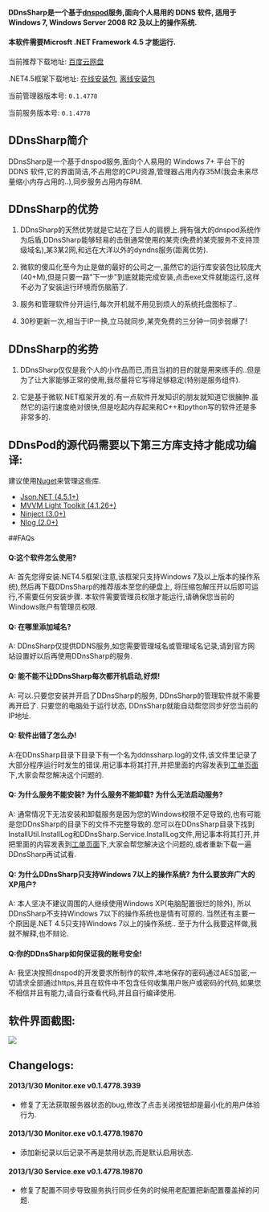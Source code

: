 #### DDnsSharp是一个基于[dnspod](https://www.dnspod.cn/)服务,面向个人易用的 DDNS 软件, 适用于Windows 7, Windows Server 2008 R2 及以上的操作系统.

#### 本软件需要Microsft .NET Framework 4.5 才能运行.

当前推荐下载地址: [百度云网盘](http://pan.baidu.com/share/link?shareid=233987&uk=1040525562)

.NET4.5框架下载地址: [在线安装包](http://go.microsoft.com/fwlink/?LinkId=225704), [离线安装包](http://go.microsoft.com/fwlink/?LinkId=225702)

当前管理器版本号: `0.1.4778`

当前服务版本号: `0.1.4778`

## DDnsSharp简介

DDnsSharp是一个基于dnspod服务,面向个人易用的 Windows 7+ 平台下的 DDNS 软件,它的界面简洁,不占用您的CPU资源,管理器占用内存35M(我会未来尽量缩小内存占用的..),同步服务占用内存8M.

## DDnsSharp的优势

1. DDnsSharp的天然优势就是它站在了巨人的肩膀上.拥有强大的dnspod系统作为后盾,DDnsSharp能够轻易的击倒通常使用的某壳(免费的某壳服务不支持顶级域名),某3某2网,和远在大洋以外的dyndns服务(距离优势).

2. 微软的傻瓜化至今为止是做的最好的公司之一,虽然它的运行库安装包比较庞大(40+M),但是只要一路"下一步"到底就能完成安装,点击exe文件就能运行,这样不必为了安装运行环境而伤脑筋了.

3. 服务和管理软件分开运行,每次开机就不用见到烦人的系统托盘图标了..

4. 30秒更新一次,相当于IP一换,立马就同步,某壳免费的三分钟一同步弱爆了!

## DDnsSharp的劣势

1. DDnsSharp仅仅是我个人的小作品而已,而且当初的目的就是用来练手的..但是为了让大家能够正常的使用,我尽量将它写得足够稳定(特别是服务组件).

2. 它是基于微软.NET框架开发的.有一点软件开发知识的朋友就知道它很臃肿.虽然它的运行速度绝对很快,但是吃起内存起来和C++和python写的软件还是多非常多的.

## DDnsPod的源代码需要以下第三方库支持才能成功编译:

建议使用[Nuget](http://nuget.org/)来管理这些库.

 - [Json.NET (4.5.1+)](http://json.codeplex.com/)
 - [MVVM Light Toolkit (4.1.26+)](http://mvvmlight.codeplex.com/)
 - [Ninject (3.0+)](https://github.com/ninject/ninject)
 - [Nlog (2.0+)](http://nlog-project.org/)

##FAQs

#### Q:这个软件怎么使用?

A: 首先您得安装.NET4.5框架(注意,该框架只支持Windows 7及以上版本的操作系统),然后再下载DDnsSharp的推荐版本至您的硬盘上, 将压缩包解压开以后即可运行,不需要任何安装步骤. 本软件需要管理员权限才能运行,请确保您当前的Windows账户有管理员权限.

#### Q: 在哪里添加域名?

A: DDnsSharp仅提供DDNS服务,如您需要管理域名或管理域名记录,请到官方网站设置好以后再使用DDnsSharp的服务.

#### Q: 能不能不让DDnsSharp每次都开机启动,好烦!

A: 可以.只要您安装并开启了DDnsSharp的服务, DDnsSharp的管理软件就不需要再开启了. 只要您的电脑处于运行状态, DDnsSharp就能自动帮您同步好您当前的IP地址.

#### Q: 软件出错了怎么办!

A:在DDnsSharp目录下目录下有一个名为ddnssharp.log的文件,该文件里记录了大部分程序运行时发生的错误.用记事本将其打开,并把里面的内容发表到[工单页面](https://gitcafe.com/snake/DDnsSharp/tickets)下,大家会帮您解决这个问题的.

#### Q: 为什么服务不能安装? 为什么服务不能卸载? 为什么无法启动服务?

A: 通常情况下无法安装和卸载服务是因为您的Windows权限不足导致的,也有可能是您DDnsSharp的目录下的文件不完整导致的.您可以在DDnsSharp目录下找到InstallUtil.InstallLog和DDnsSharp.Service.InstallLog文件,用记事本将其打开,并把里面的内容发表到[工单页面](https://gitcafe.com/snake/DDnsSharp/tickets)下,大家会帮您解决这个问题的,或者重新下载一遍DDnsSharp再试试看.

#### Q: 为什么DDnsSharp只支持Windows 7以上的操作系统? 为什么要放弃广大的XP用户?

A: 本人坚决不建议周围的人继续使用Windows XP(电脑配置很烂的除外), 所以DDnsSharp不支持Windows 7以下的操作系统也是情有可原的. 当然还有主要一个原因是.NET 4.5只支持Windows 7以上的操作系统.. 至于为什么我要这样做,我就不解释,也不辩论.

#### Q:你的DDnsSharp如何保证我的账号安全!
A: 我坚决按照dnspod的开发要求所制作的软件,本地保存的密码通过AES加密,一切请求全部通过https,并且在软件中不包含任何收集用户账户或密码的代码,如果您不相信并且有能力,请自行查看代码,并且自行编译使用.

## 软件界面截图:

![](https://gitcafe.com/snake/DDnsSharp/raw/master/misc/screenshot.jpg)

## Changelogs:

#### 2013/1/30 Monitor.exe v0.1.4778.3939

- 修复了无法获取服务器状态的bug,修改了点击关闭按钮却是最小化的用户体验行为.

#### 2013/1/30 Monitor.exe v0.1.4778.19870

- 添加新纪录以后记录不再是禁用状态,而是默认启用状态.

#### 2013/1/30 Service.exe v0.1.4778.19870

- 修复了配置不同步导致服务执行同步任务的时候用老配置把新配置覆盖掉的问题.
